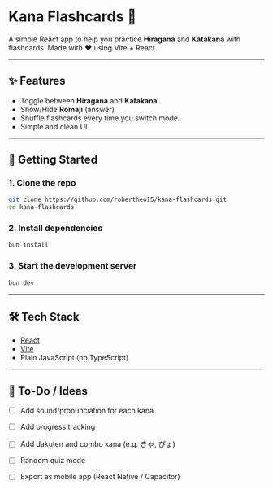# Kana Flashcards 🎴

A simple React app to help you practice **Hiragana** and **Katakana** with flashcards. Made with ❤️ using Vite + React.

---

## ✨ Features

- Toggle between **Hiragana** and **Katakana**
- Show/Hide **Romaji** (answer)
- Shuffle flashcards every time you switch mode
- Simple and clean UI

---

## 🚀 Getting Started

### 1. Clone the repo

```bash
git clone https://github.com/robertheo15/kana-flashcards.git
cd kana-flashcards
```

### 2. Install dependencies

```bash
bun install
```

### 3. Start the development server

```bash
bun dev
```

---

## 🛠 Tech Stack

- [React](https://reactjs.org/)
- [Vite](https://vitejs.dev/)
- Plain JavaScript (no TypeScript)

---

## 🧠 To-Do / Ideas

- [ ] Add sound/pronunciation for each kana
- [ ] Add progress tracking
- [ ] Add dakuten and combo kana (e.g. きゃ, ぴょ)
- [ ] Random quiz mode
- [ ] Export as mobile app (React Native / Capacitor)


